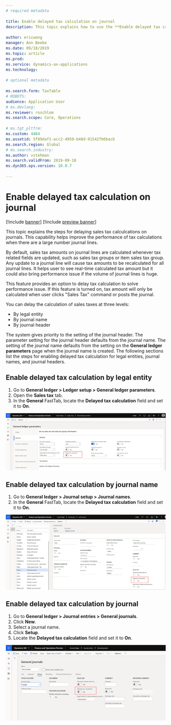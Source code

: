 ```yaml
---
# required metadata

title: Enable delayed tax calculation on journal
description: This topic explains how to use the **Enable delayed tax calculation on journal** feature to improve tax calculation performance when the volume of journal lines is huge.

author: ericwang
manager: Ann Beebe
ms.date: 09/18/2019
ms.topic: article
ms.prod: 
ms.service: dynamics-ax-applications
ms.technology: 

# optional metadata

ms.search.form: TaxTable
# ROBOTS: 
audience: Application User
# ms.devlang: 
ms.reviewer: roschlom
ms.search.scope: Core, Operations

# ms.tgt_pltfrm: 
ms.custom: 4464
ms.assetid: 5f89daf1-acc2-4959-b48d-91542fb6bacb
ms.search.region: Global
# ms.search.industry: 
ms.author: vstehman
ms.search.validFrom: 2019-09-18
ms.dyn365.ops.version: 10.0.7

---
```


# Enable delayed tax calculation on journal
[!include [banner](../includes/banner.md)]
[!include [preview banner](../includes/preview-banner.md)]

This topic explains the steps for delaying sales tax calculcations on journals. This capability helps improve the performance of tax calculations when there are a large number journal lines.

By default, sales tax amounts on journal lines are calculated whenever tax related fields are updated, such as sales tax groups or item sales tax group. Any update to a journal line will cause tax amounts to be recalculated for all journal lines. It helps user to see real-time calculated tax amount but it could also bring performance issue if the volume of journal lines is huge.

This feature provides an option to delay tax calculation to solve performance issue. If this feature is turned on, tax amount will only be calculated when user clicks "Sales Tax" command or posts the journal.

You can delay the calculation of sales taxes at three levels:
- By legal entity
- By journal name
- By journal header

The system gives priority to the setting of the journal header. The parameter setting for the journal header defaults from the journal name. The setting of the journal name defaults from the setting on the **General ledger parameters** page when the journal name is created. The following sections list the steps for enabling delayed tax calculation for legal entities, journal names, and journal headers.

## Enable delayed tax calculation by legal entity

1. Go to **General ledger > Ledger setup > General ledger parameters**.
2. Open the **Sales tax** tab.
3. In the **General** FastTab, locate the **Delayed tax calculation** field and set it to **On**.

![](media/delayed-tax-calculation-gl.png)

## Enable delayed tax calculation by journal name

1. Go to **General ledger > Journal setup > Journal names**.
2. In the **General** FastTab, locate the **Delayed tax calculation** field and set it to **On**.

![](media/delayed-tax-calculation-journal-name.png)

## Enable delayed tax calculation by journal

1. Go to **General ledger > Journal entries > General journals**.
2. Click **New**.
3. Select a journal name.
4. Click **Setup**.
5. Locate the **Delayed tax calculation** field and set it to **On**. 

![](media/delayed-tax-calculation-journal-header.png)
